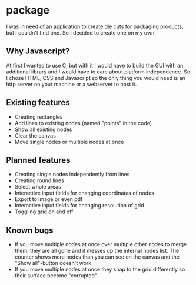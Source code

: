 # package
I was in need of an application to create die cuts for packaging products, but I couldn't find one.
So I decided to create one on my own.
## Why Javascript?
At first I wanted to use C, but with it I would have to build the GUI with an additional library and I would have to care about platform independence. So I chose HTML, CSS and Javascript so the only thing you would need is an http server on your machine or a webserver to host it.

## Existing features

 - Creating rectangles
 - Add lines to existing nodes (named "points" in the code)
 - Show all existing nodes
 - Clear the canvas
 - Move single nodes or multiple nodes at once

## Planned features

 - Creating single nodes independently from lines
 - Creating round lines
 - Select whole areas
 - Interactive input fields for changing coordinates of nodes
 - Export to image or even pdf
 - Interactive input fields for changing resolution of grid
 - Toggling grid on and off

 ## Known bugs
 - If you move multiple nodes at once over multiple other nodes to merge them, they are all gone and it messes up the internal nodes list.
 The counter shows more nodes than you can see on the canvas and the "Show all"-button doesn't work.
 - If you move multiple nodes at once they snap to the grid differently so their surface become "corrupted".
